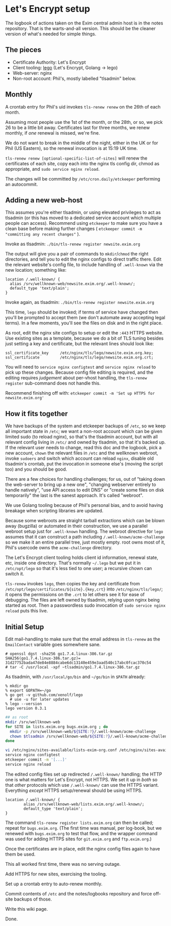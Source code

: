 # Let's Encrypt setup

The logbook of actions taken on the Exim central admin host is in the notes repository.  That is the warts-and-all version.  This should be the cleaner version of what's needed for simple things.

## The pieces

* Certificate Authority: Let's Encrypt
* Client tooling: [lego](https://github.com/xenolf/lego) (Let's Encrypt, Golang -> lego)
* Web-server: nginx
* Non-root account: Phil's, mostly labelled "tlsadmin" below.

## Monthly

A crontab entry for Phil's uid invokes `tls-renew renew` on the 26th of each month.

Assuming most people use the 1st of the month, or the 28th, or so, we pick 26 to be a little bit away.  Certificates last for three months, we renew monthly, if _one_ renewal is missed, we're fine.

We do not want to break in the middle of the night, either in the UK or for Phil (US Eastern), so the renewal invocation is at 15:19 UK time.

`tls-renew renew [optional-specific-list-of-sites]` will renew the certificates of each site, copy each into the nginx tls config dir, chmod as appropriate, and `sudo service nginx reload`.

The changes will be committed by `/etc/cron.daily/etckeeper` performing an autocommit.

## Adding a new web-host

This assumes you're either tlsadmin, or using elevated privileges to act as tlsadmin (or this has moved to a dedicated service account which multiple people can access).  Recommend using `etckeeper` to make sure you have a clean base before making further changes ( `etckeeper commit -m "committing any recent changes"` ).

Invoke as tlsadmin: `./bin/tls-renew register newsite.exim.org`

The output will give you a pair of commands to `mkdir`/`chmod` the right directories, and tell you to edit the nginx configs to direct traffic there.  Edit the relevant website's config file, to include handling of `.well-known` via the new location; something like:

```
location /.well-known/ {
  alias /srv/wellknown-web/newsite.exim.org/.well-known/;
  default_type 'text/plain';
}
```

Invoke again, as tlsadmin:  `./bin/tls-renew register newsite.exim.org`

This time, `lego` should be invoked; if terms of service have changed then you'll be prompted to accept them (we don't automate away accepting legal terms).  In a few moments, you'll see the files on disk and in the right place.

As root, edit the nginx site configs to setup or edit the `:443` HTTPS website.  Use existing sites as a template, because we do a bit of TLS tuning besides just setting a key and certificate, but the relevant lines should look like:

```nginx
ssl_certificate_key     /etc/nginx/tls/lego/newsite.exim.org.key;
ssl_certificate         /etc/nginx/tls/lego/newsite.exim.org.crt;
```

You will need to `service nginx configtest` and `service nginx reload` to pick up these changes.  Because config file editing is required, and the editing requires _judgement_ about per-vhost handling, the `tls-renew register` sub-command does not handle this.

Recommend finishing off with: `etckeeper commit -m 'Set up HTTPS for newsite.exim.org'`

## How it fits together

We have backups of the system and etckeeper backups of `/etc`, so we keep all important state in `/etc`; we want a non-root account which can be given limited sudo (to reload nginx), so that's the tlsadmin account, but with all relevant config living in `/etc/` and owned by tlsadmin, so that it's backed up.  If the relevant user needs to change, read this doc and the logbook, pick a new account, `chown` the relevant files in `/etc` and the wellknown webroot, invoke `sudoers` and switch which account can reload `nginx`, disable old tlsadmin's crontab, put the invocation in someone else's (moving the script too) and you should be good.

There are a few choices for handling challenges; for us, out of "taking down the web-server to bring up a new one", "changing webserver entirely to handle natively", "use API access to edit DNS" or "create some files on disk temporarily" the last is the sanest approach.  It's called "webroot".

We use Golang tooling because of Phil's personal bias, and to avoid having breakage when scripting libraries are updated.

Because some webroots are straight tarball extractions which can be blown away (bugzilla) or automated in their construction, we use a parallel webroot setup just for `.well-known` handling.  The webroot directive for `lego` assumes that it can construct a path including `/.well-known/acme-challenge` so we make it an entire parallel tree, just mostly empty.  root owns most of it, Phil's usercode owns the `acme-challenge` directory.

The Let's Encrypt client tooling holds client id information, renewal state, etc, inside one directory.  That's normally `~/.lego` but we put it in `/etc/opt/lego` so that it's less tied to one user; a recursive chown can switch it.

`tls-renew` invokes `lego`, then copies the key and certificate from `/etc/opt/lego/certificates/${site}.{key,crt}` into `/etc/nginx/tls/lego/`; it opens the permissions on the `.crt` to let others see it for ease of debugging.  The files are left owned by tlsadmin, relying upon nginx being started as root.  Then a passwordless sudo invocation of `sudo service nginx reload` puts this live.

## Initial Setup

Edit mail-handling to make sure that the email address in `tls-renew` as the `EmailContact` variable goes somewhere sane.

```console
# openssl dgst -sha256 go1.7.4.linux-386.tar.gz
SHA256(go1.7.4.linux-386.tar.gz)= 31d27752bada47de84e8884cabe6dc13140e459e3aad540c17abc0fcac370c54
# tar -C /usr/local -xpf ~tlsadmin/go1.7.4.linux-386.tar.gz
```

As tlsadmin, with `/usr/local/go/bin` and `~/go/bin` in `$PATH` already:

```console
% mkdir go
% export GOPATH=~/go
% go get -v github.com/xenolf/lego
  # use -u for later updates
% lego --version
lego version 0.3.1
```

```sh
## as root
mkdir /srv/wellknown-web
for SITE in lists.exim.org bugs.exim.org ; do
  mkdir -p /srv/wellknown-web/${SITE:?}/.well-known/acme-challenge
  chown $tlsadmin /srv/wellknown-web/${SITE:?}/.well-known/acme-challenge
done

vi /etc/nginx/sites-available/lists-exim-org.conf /etc/nginx/sites-available/bugs-exim-org.conf
service nginx configtest
etckeeper commit -m '[...]'
service nginx reload
```

The edited config files set up redirected `/.well-known/` handling; the HTTP one is what matters for Let's Encrypt, not HTTPS.  We set it up in _both_ so that _other_ protocols which use `/.well-known/` can use the HTTPS variant.  Everything _except_ HTTPS setup/renewal should be using HTTPS.

```nginx
location /.well-known/ {
        alias /srv/wellknown-web/lists.exim.org/.well-known/;
        default_type 'text/plain';
}
```

The command `tls-renew register lists.exim.org` can then be called; repeat for `bugs.exim.org`.  (The first time was manual, per log-book, but we renewed with `bugs.exim.org` to test that flow, and the wrapper command was used for adding HTTPS sites for `git.exim.org` and `ftp.exim.org`.)

Once the certificates are in place, edit the nginx config files again to have them be used.

This all worked first time, there was no serving outage.

Add HTTPS for new sites, exercising the tooling.

Set up a crontab entry to auto-renew monthly.

Commit contents of `/etc` and the notes/logbooks repository and force off-site backups of those.

Write this wiki page.

Done.